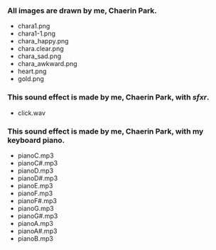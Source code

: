 ### **All images are drawn by me, Chaerin Park.**

 - chara1.png
 - chara1-1.png
 - chara_happy.png
 - chara.clear.png
 - chara_sad.png
 - chara_awkward.png
 - heart.png
 - gold.png


### **This sound effect is made by me, Chaerin Park, with _sfxr_.**
 - click.wav

 
### **This sound effect is made by me, Chaerin Park, with my keyboard piano.**
 - pianoC.mp3
 - pianoC#.mp3
 - pianoD.mp3
 - pianoD#.mp3
 - pianoE.mp3
 - pianoF.mp3
 - pianoF#.mp3
 - pianoG.mp3
 - pianoG#.mp3
 - pianoA.mp3
 - pianoA#.mp3
 - pianoB.mp3